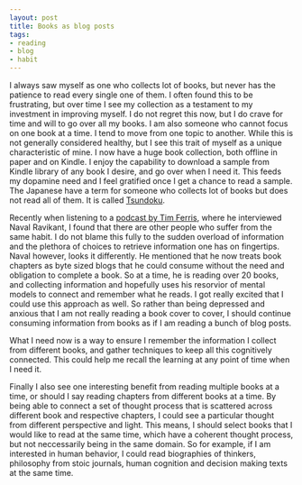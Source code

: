 ```yaml
---
layout: post
title: Books as blog posts
tags:
- reading
- blog
- habit
---
```


I always saw myself as one who collects lot of books, but never has the patience to read every single one of them. I often found this to be frustrating, but over time I see my collection as a testament to my investment in improving myself. I do not regret this now, but I do crave for time and will to go over all my books. I am also someone who cannot focus on one book at a time. I tend to move from one topic to another. While this is not generally considered healthy, but I see this trait of myself as a unique characteristic of mine. I now have a huge book collection, both offline in paper and on Kindle. I enjoy the capability to download a sample from Kindle library of any book I desire, and go over when I need it. This feeds my dopamine need and I feel gratified once I get a chance to read a sample.
The Japanese have a term for someone who collects lot of books but does not read all of them. It is called <a href="https://en.wikipedia.org/wiki/Tsundoku">Tsundoku</a>.

Recently when listening to a <a href="https://www.youtube.com/watch?v=-7J-Gwc9pVg">podcast by Tim Ferris</a>, where he interviewed Naval Ravikant, I found that there are other people who suffer from the same habit. I do not blame this fully to the sudden overload of information and the plethora of choices to retrieve information one has on fingertips. Naval however, looks it differently. He mentioned that he now treats book chapters as byte sized blogs that he could consume without the need and obligation to complete a book. So at a time, he is reading over 20 books, and collecting information and hopefully uses his resorvior of mental models to connect and remember what he reads. I got really excited that I could use this approach as well. So rather than being depressed and anxious that I am not really reading a book cover to cover, I should continue consuming information from books as if I am reading a bunch of blog posts. 

What I need now is a way to ensure I remember the information I collect from different books, and gather techniques to keep all this cognitively connected. This could help me recall the learning at any point of time when I need it. 

Finally I also see one interesting benefit from reading multiple books at a time, or should I say reading chapters from different books at a time. By being able to connect a set of thought process that is scattered across different book and respective chapters, I could see a particular thought from different perspective and light. This means, I should select books that I would like to read at the same time, which have a coherent thought process, but not neccessarily being in the same domain. So for example, if I am interested in human behavior, I could read biographies of thinkers, philosophy from stoic journals, human cognition and decision making texts at the same time. 


